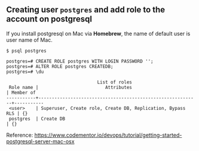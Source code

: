 ## Creating user `postgres` and add role to the account on postgresql

If you install postgresql on Mac via **Homebrew**, the name of default user is user name of Mac.

```
$ psql postgres

postgres=# CREATE ROLE postgres WITH LOGIN PASSWORD '';
postgres=# ALTER ROLE postgres CREATEDB;
postgres=# \du

                                  List of roles
 Role name |                         Attributes                         | Member of
-----------+------------------------------------------------------------+-----------
 <user>    | Superuser, Create role, Create DB, Replication, Bypass RLS | {}
 postgres  | Create DB                                                  | {}
```

Reference: https://www.codementor.io/devops/tutorial/getting-started-postgresql-server-mac-osx
